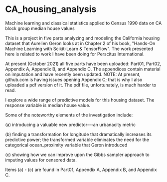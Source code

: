 # CA_housing_analysis
Machine learning and classical statistics applied to Census 1990 data on CA block group median house values


This is a project in five parts analyzing and modeling the California housing dataset that Aurelien Geron looks at in Chapter 2 of his book, "Hands-On Machine Learning with Scikit-Learn & TensorFlow".  The work presented here is related to work I have been doing for Perscitus International.

At present (October 2021) all five parts have been uploaded: Part01, Part02, Appendix A, Appendix B, and Appendix C.  The appendices contain material on imputation and have recently been updated.  NOTE: At present, github.com is having issues opening Appendix C; that is why I also uploaded a pdf version of it.  The pdf file, unfortunately, is much harder to read.

I explore a wide range of predictive models for this housing dataset.  The response variable is median house value.

Some of the noteworthy elements of the investigation include: 

(a) introducing a valuable new predictor---an urbanacity metric

(b) finding a transformation for longitude that dramatically increases its predictive power; the transformed variable eliminates the need for the categorical ocean_proximity variable that Geron introduced

(c) showing how we can improve upon the Gibbs sampler approach to imputing values for censored data.

Items (a) - (c) are found in Part01, Appendix A, Appendix B, and Appendix C. 

















